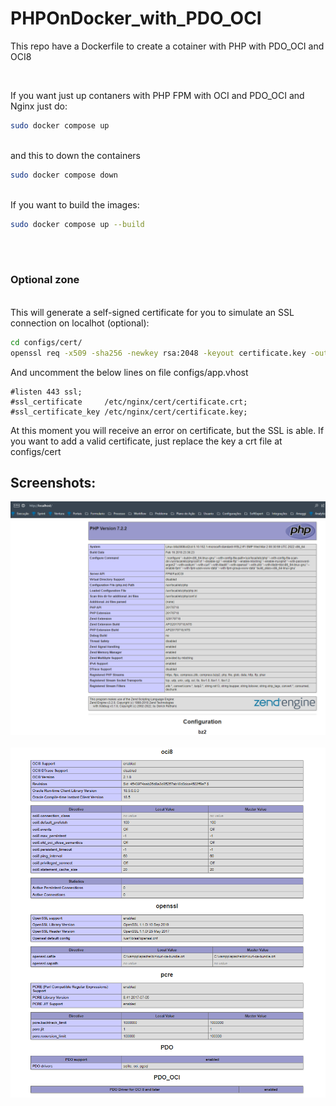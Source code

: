 # PHPOnDocker_with_PDO_OCI

This repo have a Dockerfile to create a cotainer with PHP with PDO_OCI and OCI8
<br>


<br>

If you want just up contaners with PHP FPM with OCI and PDO_OCI and Nginx just do:

```bash
sudo docker compose up
```
<br>
and this to down the containers

```bash
sudo docker compose down
```

<br>
If you want to build the images:

```bash
sudo docker compose up --build
```

<br>
<br>

### Optional zone
<br>
This will generate a self-signed certificate for you to simulate an SSL connection on localhot (optional): 

```bash
cd configs/cert/
openssl req -x509 -sha256 -newkey rsa:2048 -keyout certificate.key -out certificate.crt -days 1024 -nodes
```
And uncomment the below lines on file configs/app.vhost

```
#listen 443 ssl;
#ssl_certificate     /etc/nginx/cert/certificate.crt;
#ssl_certificate_key /etc/nginx/cert/certificate.key;
```
At this moment you will receive an error on certificate, but the SSL is able.
If you want to add a valid certificate, just replace the key a crt file at configs/cert

## Screenshots:
<img src="https://raw.githubusercontent.com/hudsonventura/images/main/imagem_2022-12-23_141052919.png" alt="Alt text" title="Optional title">
<br>
<br>
<img src="https://raw.githubusercontent.com/hudsonventura/images/main/imagem_2022-12-23_141032558.png" alt="Alt text" title="Optional title">